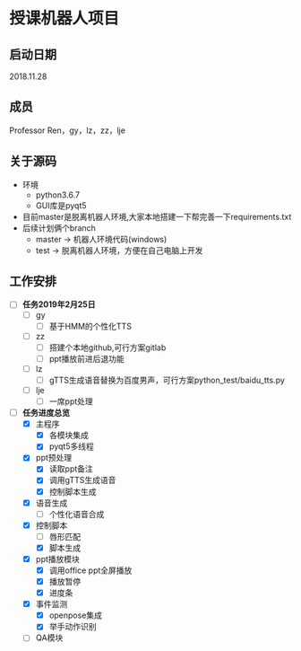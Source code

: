 # 授课机器人项目
## 启动日期
2018.11.28
## 成员
Professor Ren，gy，lz，zz，lje
## 关于源码
- 环境
    - python3.6.7
    - GUI库是pyqt5
- 目前master是脱离机器人环境,大家本地搭建一下帮完善一下requirements.txt
- 后续计划俩个branch
    - master -> 机器人环境代码(windows)
    - test -> 脱离机器人环境，方便在自己电脑上开发
## 工作安排
- [ ] **任务2019年2月25日**
    - [ ] gy
        - [ ] 基于HMM的个性化TTS
    - [ ] zz
        - [ ] 搭建个本地github,可行方案gitlab
        - [ ] ppt播放前进后退功能
    - [ ] lz
        - [ ] gTTS生成语音替换为百度男声，可行方案python_test/baidu_tts.py
    - [ ] lje
        - [ ] 一席ppt处理

- [ ] **任务进度总览**
    - [x] 主程序
        - [x] 各模块集成
        - [x] pyqt5多线程
    - [x] ppt预处理
        - [x] 读取ppt备注
        - [x] 调用gTTS生成语音
        - [x] 控制脚本生成
    - [x] 语音生成
        - [ ] 个性化语音合成
    - [x] 控制脚本
        - [ ] 唇形匹配
        - [x] 脚本生成
    - [x] ppt播放模块
        - [x] 调用office ppt全屏播放
        - [x] 播放暂停
        - [x] 进度条 
    - [x] 事件监测
        - [x] openpose集成
        - [x] 举手动作识别  
    - [ ] QA模块  
